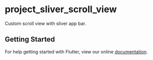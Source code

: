 # project_sliver_scroll_view

Custom scroll view with sliver app bar.

## Getting Started

For help getting started with Flutter, view our online
[documentation](https://flutter.io/).
